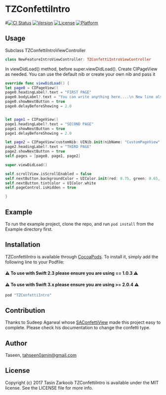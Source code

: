 # TZConfettiIntro

#[![CI Status](http://img.shields.io/travis/Taseen/TZConfettiIntro.svg?style=flat)](https://travis-ci.org/Taseen/TZConfettiIntro)
[![Version](https://img.shields.io/cocoapods/v/TZConfettiIntro.svg?style=flat)](http://cocoapods.org/pods/TZConfettiIntro)
[![License](https://img.shields.io/cocoapods/l/TZConfettiIntro.svg?style=flat)](http://cocoapods.org/pods/TZConfettiIntro)
[![Platform](https://img.shields.io/cocoapods/p/TZConfettiIntro.svg?style=flat)](http://cocoapods.org/pods/TZConfettiIntro)


## Usage
Subclass TZConfettiIntroViewController
```swift
class NewFeatureIntroViewController: TZConfettiIntroViewController
```
In viewDidLoad() method, before super.viewDidLoad(). Create CIPageView as needed. You can use the default nib or create your own nib and pass it
```swift
override func viewDidLoad() {
let page0 = CIPageView()
page0.headingLabel?.text = "FIRST PAGE"
page0.bodyLabel?.text = "You can write anything here....\n New line also looks cool"
page0.showNextButton = true
page0.delayBeforeShowing = 2.0


let page1 = CIPageView()
page1.headingLabel?.text = "SECOND PAGE"
page1.showNextButton = true
page1.delayBeforeShowing = 2.0

let page2 = CIPageView(customNib: UINib.init(nibName: "CustomPageView", bundle: nil))
page2.headingLabel?.text = "THIRD PAGE"
page2.showNextButton = true
self.pages = [page0, page1, page2]

super.viewDidLoad()

self.scrollView.isScrollEnabled = false
self.nextButton.backgroundColor = UIColor.init(red: 0.75, green: 0.65, blue: 0.32, alpha: 0.8)
self.nextButton.tintColor = UIColor.white
self.pageControl.isHidden = true

}
```

## Example

To run the example project, clone the repo, and run `pod install` from the Example directory first.


## Installation

TZConfettiIntro is available through [CocoaPods](http://cocoapods.org). To install
it, simply add the following line to your Podfile:

#### ⚠️ **To use with Swift 2.3 please ensure you are using == 1.0.3** ⚠️ 
#### ⚠️ **To use with Swift 3.x please ensure you are using >= 2.0.4** ⚠️ 

```ruby
pod "TZConfettiIntro"
```

## Contribution

Thanks to Sudeep Agarwal whose [SAConfettiView](https://www.google.com "SAConfettiView") made this project easy to complete. Please check his documentation to change the confetti type.


## Author

Taseen, tahseen0amin@gmail.com

## License
Copyright (c) 2017 Tasin Zarkoob
TZConfettiIntro is available under the MIT license. See the LICENSE file for more info.

